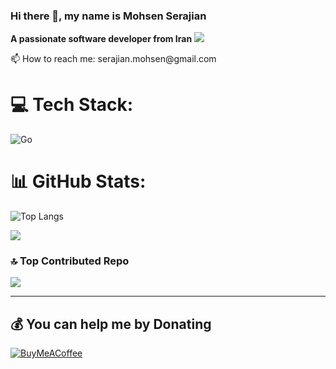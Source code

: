 ### Hi there 👋, my name is Mohsen Serajian
<b>A passionate software developer from Iran</b>
[![](https://visitcount.itsvg.in/api?id=serajian&icon=0&color=3)](https://visitcount.itsvg.in)
<p align='left'>
📫 How to reach me: serajian.mohsen@gmail.com

# 💻 Tech Stack:
![Go](https://img.shields.io/badge/go-%2300ADD8.svg?style=for-the-badge&logo=go&logoColor=white)

# 📊 GitHub Stats:
 ![Top Langs](https://github-readme-stats.vercel.app/api/top-langs/?username=serajian&show_icons=true&hide=css,scss,html&theme=tokyonight&layout=donut)<br/>
 
![](https://github-readme-stats.vercel.app/api?username=serajian&theme=react&hide_border=false&include_all_commits=false&count_private=false)<br/>

### 🔝 Top Contributed Repo
![](https://github-contributor-stats.vercel.app/api?username=serajian&limit=5&theme=dracula&combine_all_yearly_contributions=true)

---

  ## 💰 You can help me by Donating
  [![BuyMeACoffee](https://img.shields.io/badge/Buy%20Me%20a%20Coffee-ffdd00?style=for-the-badge&logo=buy-me-a-coffee&logoColor=black)](https://www.buymeacoffee.com/serajian) 

  
<!-- Proudly created with GPRM ( https://gprm.itsvg.in ) -->
